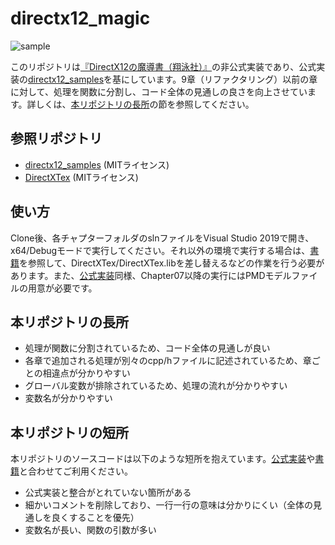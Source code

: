 # directx12_magic

![sample](https://user-images.githubusercontent.com/13146290/236548779-d4a54dff-80ab-4d38-b336-c0d263cd2ef9.gif)

このリポジトリは[『DirectX12の魔導書（翔泳社）』](https://www.shoeisha.co.jp/book/detail/9784798161938)の非公式実装であり、公式実装の[directx12_samples](https://github.com/boxerprogrammer/directx12_samples)を基にしています。9章（リファクタリング）以前の章に対して、処理を関数に分割し、コード全体の見通しの良さを向上させています。詳しくは、[本リポジトリの長所](#本リポジトリの長所)の節を参照してください。


## 参照リポジトリ

* [directx12_samples](https://github.com/boxerprogrammer/directx12_samples) (MITライセンス)
* [DirectXTex](https://github.com/microsoft/DirectXTex) (MITライセンス)


## 使い方

Clone後、各チャプターフォルダのslnファイルをVisual Studio 2019で開き、x64/Debugモードで実行してください。それ以外の環境で実行する場合は、[書籍](https://www.shoeisha.co.jp/book/detail/9784798161938)を参照して、DirectXTex/DirectXTex.libを差し替えるなどの作業を行う必要があります。また、[公式実装](https://github.com/boxerprogrammer/directx12_samples)同様、Chapter07以降の実行にはPMDモデルファイルの用意が必要です。

## 本リポジトリの長所

* 処理が関数に分割されているため、コード全体の見通しが良い
* 各章で追加される処理が別々のcpp/hファイルに記述されているため、章ごとの相違点が分かりやすい
* グローバル変数が排除されているため、処理の流れが分かりやすい
* 変数名が分かりやすい


## 本リポジトリの短所

本リポジトリのソースコードは以下のような短所を抱えています。[公式実装](https://github.com/boxerprogrammer/directx12_samples)や[書籍](https://www.shoeisha.co.jp/book/detail/9784798161938)と合わせてご利用ください。

* 公式実装と整合がとれていない箇所がある
* 細かいコメントを削除しており、一行一行の意味は分かりにくい（全体の見通しを良くすることを優先）
* 変数名が長い、関数の引数が多い